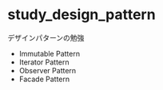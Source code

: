 # study_design_pattern
デザインパターンの勉強

- Immutable Pattern
- Iterator Pattern
- Observer Pattern
- Facade Pattern
